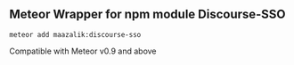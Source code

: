 ## Meteor Wrapper for npm module Discourse-SSO

```
meteor add maazalik:discourse-sso
```

Compatible with Meteor v0.9 and above

